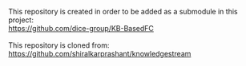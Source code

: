 This repository is created in order to be added as a submodule in this project: 
<br>
https://github.com/dice-group/KB-BasedFC
<br> <br>
This repository is cloned from:
<br>
https://github.com/shiralkarprashant/knowledgestream
